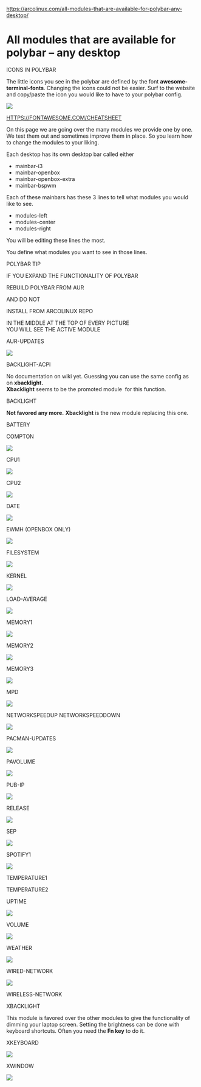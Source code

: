 https://arcolinux.com/all-modules-that-are-available-for-polybar-any-desktop/

# All modules that are available for polybar – any desktop

ICONS IN POLYBAR

The little icons you see in the polybar are defined by the font **awesome-terminal-fonts**. Changing the icons could not be easier. Surf to the website and copy/paste the icon you would like to have to your polybar config.

![](https://arcolinux.com/wp-content/uploads/2018/01/awesome-cheatsheet.png)

[HTTPS://FONTAWESOME.COM/CHEATSHEET](https://fontawesome.com/cheatsheet)

On this page we are going over the many modules we provide one by one. We test them out and sometimes improve them in place. So you learn how to change the modules to your liking.

Each desktop has its own desktop bar called either

-   mainbar-i3
-   mainbar-openbox
-   mainbar-openbox-extra
-   mainbar-bspwm

Each of these mainbars has these 3 lines to tell what modules you would like to see.

-   modules-left
-   modules-center
-   modules-right

You will be editing these lines the most.

You define what modules you want to see in those lines.

POLYBAR TIP

IF YOU EXPAND THE FUNCTIONALITY OF POLYBAR

REBUILD POLYBAR FROM AUR

AND DO NOT

INSTALL FROM ARCOLINUX REPO

IN THE MIDDLE AT THE TOP OF EVERY PICTURE  
YOU WILL SEE THE ACTIVE MODULE

AUR-UPDATES

[![](https://arcolinux.com/wp-content/uploads/2018/01/polybar-aur-updates.png)](https://arcolinux.com/wp-content/uploads/2018/01/polybar-aur-updates.png)

BACKLIGHT-ACPI

No documentation on wiki yet. Guessing you can use the same config as on **xbacklight.  
Xbacklight** seems to be the promoted module  for this function.

BACKLIGHT

**Not favored any more.** **Xbacklight** is the new module replacing this one.

BATTERY

COMPTON

[![](https://arcolinux.com/wp-content/uploads/2018/01/polybar-compton.png)](https://arcolinux.com/wp-content/uploads/2018/01/polybar-compton.png)

CPU1

[![](https://arcolinux.com/wp-content/uploads/2018/01/polybar-cpu1.png)](https://arcolinux.com/wp-content/uploads/2018/01/polybar-cpu1.png)

CPU2

[![](https://arcolinux.com/wp-content/uploads/2018/01/polybar-cpu2.png)](https://arcolinux.com/wp-content/uploads/2018/01/polybar-cpu2.png)

DATE

[![](https://arcolinux.com/wp-content/uploads/2018/01/polybar-date.png)](https://arcolinux.com/wp-content/uploads/2018/01/polybar-date.png)

EWMH (OPENBOX ONLY)

[![](https://arcolinux.com/wp-content/uploads/2018/01/polybar-ewmh.png)](https://arcolinux.com/wp-content/uploads/2018/01/polybar-ewmh.png)

FILESYSTEM

[![](https://arcolinux.com/wp-content/uploads/2018/01/polybar-filesystem.png)](https://arcolinux.com/wp-content/uploads/2018/01/polybar-filesystem.png)

KERNEL

[![](https://arcolinux.com/wp-content/uploads/2018/01/polybar-kernel.png)](https://arcolinux.com/wp-content/uploads/2018/01/polybar-kernel.png)

LOAD-AVERAGE

[![](https://arcolinux.com/wp-content/uploads/2018/01/polybar-load-average.png)](https://arcolinux.com/wp-content/uploads/2018/01/polybar-load-average.png)

MEMORY1

[![](https://arcolinux.com/wp-content/uploads/2018/01/polybar-memory1.png)](https://arcolinux.com/wp-content/uploads/2018/01/polybar-memory1.png)

MEMORY2

[![](https://arcolinux.com/wp-content/uploads/2018/01/polybar-memory2.png)](https://arcolinux.com/wp-content/uploads/2018/01/polybar-memory2.png)

MEMORY3

[![](https://arcolinux.com/wp-content/uploads/2018/01/polybar-memory3.png)](https://arcolinux.com/wp-content/uploads/2018/01/polybar-memory3.png)

MPD

[![](https://arcolinux.com/wp-content/uploads/2018/01/polybar-mpd.png)](https://arcolinux.com/wp-content/uploads/2018/01/polybar-mpd.png)

NETWORKSPEEDUP NETWORKSPEEDDOWN

[![](https://arcolinux.com/wp-content/uploads/2018/01/polybar-upandown.png)](https://arcolinux.com/wp-content/uploads/2018/01/polybar-upandown.png)

PACMAN-UPDATES

[![](https://arcolinux.com/wp-content/uploads/2018/01/polybar-pacman-updates.png)](https://arcolinux.com/wp-content/uploads/2018/01/polybar-pacman-updates.png)

PAVOLUME

[![](https://arcolinux.com/wp-content/uploads/2018/01/polybar-pavolume.png)](https://arcolinux.com/wp-content/uploads/2018/01/polybar-pavolume.png)

PUB-IP

[![](https://arcolinux.com/wp-content/uploads/2018/01/polybar-pubip.png)](https://arcolinux.com/wp-content/uploads/2018/01/polybar-pubip.png)

RELEASE

[![](https://arcolinux.com/wp-content/uploads/2018/01/polybar-release.png)](https://arcolinux.com/wp-content/uploads/2018/01/polybar-release.png)

SEP

[![](https://arcolinux.com/wp-content/uploads/2018/01/polybar-sep.png)](https://arcolinux.com/wp-content/uploads/2018/01/polybar-sep.png)

SPOTIFY1

[![](https://arcolinux.com/wp-content/uploads/2018/01/polybar-spotify1.png)](https://arcolinux.com/wp-content/uploads/2018/01/polybar-spotify1.png)

TEMPERATURE1

TEMPERATURE2

UPTIME

[![](https://arcolinux.com/wp-content/uploads/2018/01/polybar-uptime.png)](https://arcolinux.com/wp-content/uploads/2018/01/polybar-uptime.png)

VOLUME

[![](https://arcolinux.com/wp-content/uploads/2018/01/polybar-volume.png)](https://arcolinux.com/wp-content/uploads/2018/01/polybar-volume.png)

WEATHER

[![](https://arcolinux.com/wp-content/uploads/2018/01/polybar-weather.png)](https://arcolinux.com/wp-content/uploads/2018/01/polybar-weather.png)

WIRED-NETWORK

[![](https://arcolinux.com/wp-content/uploads/2018/01/polybar-wired-network.png)](https://arcolinux.com/wp-content/uploads/2018/01/polybar-wired-network.png)

WIRELESS-NETWORK

XBACKLIGHT

This module is favored over the other modules to give the functionality of dimming your laptop screen. Setting the brightness can be done with keyboard shortcuts. Often you need the **Fn key** to do it.

XKEYBOARD

[![](https://arcolinux.com/wp-content/uploads/2018/01/polybar-xkeyboard.png)](https://arcolinux.com/wp-content/uploads/2018/01/polybar-xkeyboard.png)

XWINDOW

[![](https://arcolinux.com/wp-content/uploads/2018/01/polybar-xwindow.png)](https://arcolinux.com/wp-content/uploads/2018/01/polybar-xwindow.png)